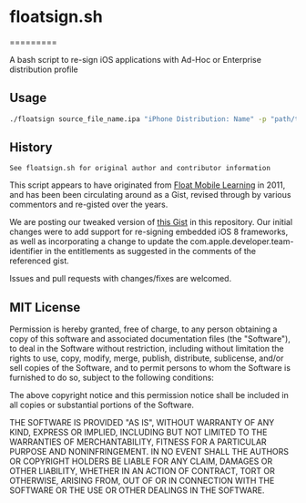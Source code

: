 # floatsign.sh
=========

A bash script to re-sign iOS applications with Ad-Hoc or Enterprise distribution profile

## Usage
 
```bash
./floatsign source_file_name.ipa "iPhone Distribution: Name" -p "path/to/profile" [-d "display name"]  [-e entitlements] [-k keychain] -b "BundleIdentifier" output_filename.ipa
```

## History

`See floatsign.sh for original author and contributor information`

This script appears to have originated from [Float Mobile Learning](http://www.floatlearning.com/) in 2011, and has been been circulating around as a Gist, revised through by various commentors and re-gisted over the years.

We are posting our tweaked version of [this Gist](https://gist.github.com/Weptun/5406993) in this repository. Our initial changes were to add support for re-signing embedded iOS 8 frameworks, as well as incorporating a change to update the <key>com.apple.developer.team-identifier</key> in the entitlements as suggested in the comments of the referenced gist. 

Issues and pull requests with changes/fixes are welcomed.


## MIT License


Permission is hereby granted, free of charge, to any person obtaining a copy of this software and associated documentation files (the "Software"), to deal in the Software without restriction, including without limitation the rights to use, copy, modify, merge, publish, distribute, sublicense, and/or sell copies of the Software, and to permit persons to whom the Software is furnished to do so, subject to the following conditions:

The above copyright notice and this permission notice shall be included in all copies or substantial portions of the Software.

THE SOFTWARE IS PROVIDED "AS IS", WITHOUT WARRANTY OF ANY KIND, EXPRESS OR IMPLIED, INCLUDING BUT NOT LIMITED TO THE WARRANTIES OF MERCHANTABILITY, FITNESS FOR A PARTICULAR PURPOSE AND NONINFRINGEMENT. IN NO EVENT SHALL THE AUTHORS OR COPYRIGHT HOLDERS BE LIABLE FOR ANY CLAIM, DAMAGES OR OTHER LIABILITY, WHETHER IN AN ACTION OF CONTRACT, TORT OR OTHERWISE, ARISING FROM, OUT OF OR IN CONNECTION WITH THE SOFTWARE OR THE USE OR OTHER DEALINGS IN THE SOFTWARE.
